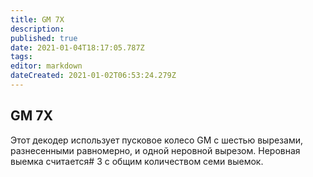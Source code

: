 ```yaml
---
title: GM 7X
description: 
published: true
date: 2021-01-04T18:17:05.787Z
tags: 
editor: markdown
dateCreated: 2021-01-02T06:53:24.279Z
---
```


## GM 7X

Этот декодер использует пусковое колесо GM с шестью вырезами, разнесенными равномерно, и одной неровной вырезом. Неровная выемка считается\# 3 с общим количеством семи выемок.